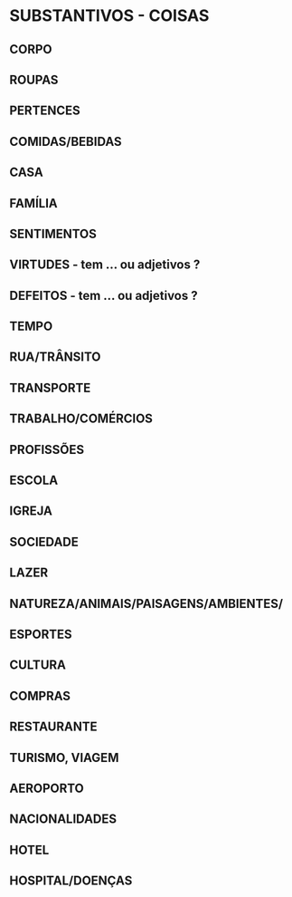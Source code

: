 # SUBSTANTIVOS - COISAS

## CORPO
## ROUPAS
## PERTENCES
## COMIDAS/BEBIDAS
## CASA
## FAMÍLIA
## SENTIMENTOS
## VIRTUDES - tem ... ou adjetivos ?
## DEFEITOS - tem ... ou adjetivos ?
## TEMPO
## RUA/TRÂNSITO
## TRANSPORTE
## TRABALHO/COMÉRCIOS
## PROFISSÕES
## ESCOLA
## IGREJA
## SOCIEDADE
## LAZER
## NATUREZA/ANIMAIS/PAISAGENS/AMBIENTES/
## ESPORTES
## CULTURA
## COMPRAS
## RESTAURANTE
## TURISMO, VIAGEM
## AEROPORTO
## NACIONALIDADES
## HOTEL
## HOSPITAL/DOENÇAS



